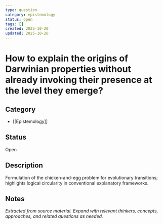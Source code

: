 ```yaml
---
type: question
category: epistemology
status: open
tags: []
created: 2025-10-20
updated: 2025-10-20
---
```


# How to explain the origins of Darwinian properties without already invoking their presence at the level they emerge?

## Category

- [[Epistemology]]

## Status

Open

## Description

Formulation of the chicken-and-egg problem for evolutionary transitions; highlights logical circularity in conventional explanatory frameworks.

## Notes

*Extracted from source material. Expand with relevant thinkers, concepts, approaches, and related questions as needed.*
